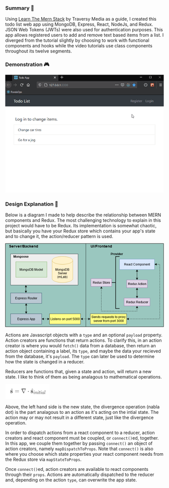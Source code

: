 ### Summary 📜

Using [Learn The Mern Stack](https://www.youtube.com/watch?v=PBTYxXADG_k&list=PLillGF-RfqbbiTGgA77tGO426V3hRF9iE) by Traversy Media as a guide, I created this todo list web app using MongoDB, Express, React, NodeJs, and Redux. JSON Web Tokens (JWTs) were also used for authentication purposes. This app allows registered users to add and remove text based items from a list.  I diverged from the tutorial slightly by choosing to work with functional components and hooks while the video tutorials use class components throughout its twelve segments.

### Demonstration 🎮

![Preview](resources/preview.gif)

### Design Explanation 🔮

Below is a diagram I made to help describe the relationship between MERN components and Redux. The most challenging technology to explain in this project would have to be Redux. Its implementation is somewhat chaotic, but basically you have your Redux store which contains your app's state and to change it, the action/reducer pattern is used.

![Preview](resources/mern_redux_layout.png)

Actions are Javascript objects with a `type` and an optional `payload` property. Action creators are functions that return actions. To clarify this, in an action creator is where you would `fetch()` data from a database, then return an action object containing a label, its `type`, and maybe the data your recieved from the database, it's `payload`. The `type` can later be used to determine how the state is changed in a reducer.

Reducers are functions that, given a state and action, will return a new state. I like to think of them as being analagous to mathematical operations.

![Preview](resources/math.PNG)

Above, the left hand side is the new state, the divergence operation (nabla dot) is the part analagous to an action as it's acting on the intial state. The action may or may not result in a different state, just like the divergence operation.

In order to dispatch actions from a react component to a reducer, action creators and react component must be coupled, or `connect()`ed, together. In this app, we couple them together by passing `connect()` an object of action creators, namely `mapDispatchToProps`. Note that `connect()` is also where you choose which state properties your react component needs from the Redux store via `mapStateToProps`.

Once `connect()`ed, action creators are available to react components through their `props`. Actions are automatically dispatched to the reducer and, depending on the action `type`, can overwrite the app state.
